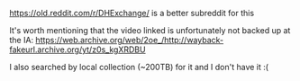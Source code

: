 https://old.reddit.com/r/DHExchange/ is a better subreddit for this

It's worth mentioning that the video linked is unfortunately not backed up at the IA: 
https://web.archive.org/web/2oe_/http://wayback-fakeurl.archive.org/yt/z0s_kgXRDBU

I also searched by local collection (~200TB) for it and I don't have it :(
